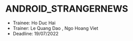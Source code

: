 # ANDROID_STRANGERNEWS

- Trainee: Ho Duc Hai
- Trainer: Le Quang Dao , Ngo Hoang Viet
- Deadline: 19/07/2022
